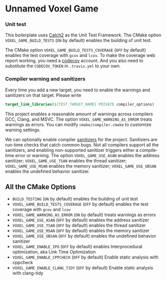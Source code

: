 # Unnamed Voxel Game

### Unit test

This boilerplate uses [Catch2](https://github.com/catchorg/Catch2) as the Unit Test Framework. The CMake
option `VOXEL_GAME_BUILD_TESTS` (`ON` by default) enables the building of unit test.

The CMake option `VOXEL_GAME_BUILD_TESTS_COVERAGE` (`OFF` by default) enables the test coverage with `gcov` and `lcov`.
To make the coverage web report working, you need a [codecov](https://codecov.io/) account. And you also need to
substitute the `CODECOV_TOKEN` in `.travis.yml` to your own.

### Compiler warning and sanitizers

Every time you add a new target, you need to enable the warnings and sanitizers on that target. Please write

```cmake
target_link_libraries(${TEST_TARGET_NAME} PRIVATE compiler_options)
```

This project enables a reasonable amount of warnings across compilers GCC, Clang, and MSVC. The
option `VOXEL_GAME_WARNING_AS_ERROR` treats warnings as errors. You can modify `cmake/compiler.cmake` to customize
warning settings.

We can optionally enable compiler [sanitizers](https://github.com/google/sanitizers) for the project. Sanitizers are
run-time checks that catch common bugs. Not all compilers support all the sanitizers, and enabling non-supported
sanitizer triggers either a compile-time error or warning. The option `VOXEL_GAME_USE_ASAN` enables the address
sanitizer;
`VOXEL_GAME_USE_TSAN` enables the thread sanitizer;
`VOXEL_GAME_USE_MSAN` enables the memory sanitizer;
`VOXEL_GAME_USE_UBSAN` enables the undefined behavior sanitizer.

## All the CMake Options

- `BUILD_TESTING` (`ON` by default) enables the building of unit test
- `VOXEL_GAME_BUILD_TESTS_COVERAGE` (`OFF` by default) enables the test coverage with `gcov` and `lcov`
- `VOXEL_GAME_WARNING_AS_ERROR` (`ON` by default) treats warnings as errors
- `VOXEL_GAME_USE_ASAN` (`OFF` by default) enables the address sanitizer
- `VOXEL_GAME_USE_TSAN` (`OFF` by default) enables the thread sanitizer
- `VOXEL_GAME_USE_MSAN` (`OFF` by default) enables the memory sanitizer
- `VOXEL_GAME_USE_UBSAN` (`OFF` by default) enables the undefined behavior sanitizer
- `VOXEL_GAME_ENABLE_IPO`  (`OFF` by default) enables Interprocedural optimization, aka Link Time Optimization
- `VOXEL_GAME_ENABLE_CPPCHECK` (`OFF` by default) Enable static analysis with cppcheck
- `VOXEL_GAME_ENABLE_CLANG_TIDY` (`OFF` by default) Enable static analysis with clang-tidy
